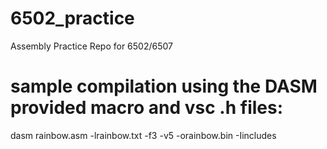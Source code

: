 # 6502_practice
Assembly Practice Repo for 6502/6507

# sample compilation using the DASM provided macro and vsc .h files:
dasm rainbow.asm -lrainbow.txt -f3 -v5 -orainbow.bin -Iincludes